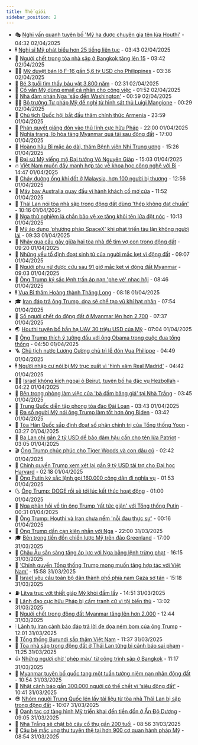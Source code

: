 ```yaml
---
title: Thế giới
sidebar_position: 2
---
```


<!-- vnexpress-the-gioi:START -->
- 🎭 [Nghi vấn quanh tuyên bố &#39;Mỹ hạ được chuyên gia tên lửa Houthi&#39;](https://vnexpress.net/nghi-van-quanh-tuyen-bo-my-ha-duoc-chuyen-gia-ten-lua-houthi-4868836.html) - 04:32 02/04/2025
- 🕴 [Nghị sĩ Mỹ phát biểu hơn 25 tiếng liên tục](https://vnexpress.net/nghi-si-my-phat-bieu-hon-25-tieng-lien-tuc-4868856.html) - 03:43 02/04/2025
- 🤭 [Người chết trong tòa nhà sập ở Bangkok tăng lên 15](https://vnexpress.net/nguoi-chet-trong-toa-nha-sap-o-bangkok-tang-len-15-4868834.html) - 03:42 02/04/2025
- 🧑‍💻 [Mỹ duyệt bán lô F-16 gần 5,6 tỷ USD cho Philippines](https://vnexpress.net/my-duyet-ban-lo-f-16-gan-5-6-ty-usd-cho-philippines-4868907.html) - 03:36 02/04/2025
- 🦏 [Bé 3 tuổi tìm thấy báu vật 3.800 năm](https://vnexpress.net/be-3-tuoi-tim-thay-bau-vat-3-800-nam-4868837.html) - 02:31 02/04/2025
- 🦒 [Cố vấn Mỹ dùng email cá nhân cho công việc](https://vnexpress.net/co-van-my-dung-email-ca-nhan-cho-cong-viec-4868821.html) - 01:52 02/04/2025
- 🌈 [Nhà đàm phán Nga &#39;sắp đến Washington&#39;](https://vnexpress.net/nha-dam-phan-nga-sap-den-washington-4868819.html) - 00:59 02/04/2025
- 🧑‍🏫 [Bộ trưởng Tư pháp Mỹ đề nghị tử hình sát thủ Luigi Mangione](https://vnexpress.net/bo-truong-tu-phap-my-de-nghi-tu-hinh-sat-thu-luigi-mangione-4868818.html) - 00:29 02/04/2025
- 🐲 [Chủ tịch Quốc hội bắt đầu thăm chính thức Armenia](https://vnexpress.net/chu-tich-quoc-hoi-bat-dau-tham-chinh-thuc-armenia-4868815.html) - 23:59 01/04/2025
- 🦒 [Phán quyết giáng đòn vào thủ lĩnh cực hữu Pháp](https://vnexpress.net/phan-quyet-giang-don-vao-thu-linh-cuc-huu-phap-4868344.html) - 22:00 01/04/2025
- 🐻 [Nghĩa trang, lò hỏa táng Myanmar quá tải sau động đất](https://vnexpress.net/nghia-trang-lo-hoa-tang-myanmar-qua-tai-sau-dong-dat-4868438.html) - 17:00 01/04/2025
- 🚀 [Hoàng hậu Bỉ mặc áo dài, thăm Bệnh viện Nhi Trung ương](https://vnexpress.net/hoang-hau-bi-mac-ao-dai-tham-benh-vien-nhi-trung-uong-4868775.html) - 15:26 01/04/2025
- 🥰 [Đại sứ Mỹ viếng mộ Đại tướng Võ Nguyên Giáp](https://vnexpress.net/dai-su-my-vieng-mo-dai-tuong-vo-nguyen-giap-4868767.html) - 15:03 01/04/2025
- 🔥 [Việt Nam muốn đẩy mạnh hợp tác về khoa học công nghệ với Bỉ](https://vnexpress.net/viet-nam-muon-day-manh-hop-tac-ve-khoa-hoc-cong-nghe-voi-bi-4868771.html) - 14:47 01/04/2025
- 🥳 [Cháy đường ống khí đốt ở Malaysia, hơn 100 người bị thương](https://vnexpress.net/chay-duong-ong-khi-dot-o-malaysia-hon-100-nguoi-bi-thuong-4868666.html) - 12:56 01/04/2025
- 💼 [Máy bay Australia quay đầu vì hành khách cố mở cửa](https://vnexpress.net/may-bay-australia-quay-dau-vi-hanh-khach-co-mo-cua-4868744.html) - 11:52 01/04/2025
- 🤡 [Thái Lan nói tòa nhà sập trong động đất dùng &#39;thép không đạt chuẩn&#39;](https://vnexpress.net/thai-lan-noi-toa-nha-sap-trong-dong-dat-dung-thep-khong-dat-chuan-4868677.html) - 10:16 01/04/2025
- 🌁 [Nga thử nghiệm lá chắn bảo vệ xe tăng khỏi tên lửa đột nóc](https://vnexpress.net/nga-thu-nghiem-la-chan-bao-ve-xe-tang-khoi-ten-lua-dot-noc-4868598.html) - 10:13 01/04/2025
- 🤩 [Mỹ áp dụng &#39;phương pháp SpaceX&#39; khi phát triển tàu lặn không người lái](https://vnexpress.net/my-ap-dung-phuong-phap-spacex-khi-phat-trien-tau-lan-khong-nguoi-lai-4868408.html) - 09:33 01/04/2025
- 🎉 [Nhảy qua cầu gãy giữa hai tòa nhà để tìm vợ con trong động đất](https://vnexpress.net/nhay-qua-cau-gay-giua-hai-toa-nha-de-tim-vo-con-trong-dong-dat-4868663.html) - 09:20 01/04/2025
- 🎉 [Những yếu tố định đoạt sinh tử của người mắc kẹt vì động đất](https://vnexpress.net/nhung-yeu-to-dinh-doat-sinh-tu-cua-nguoi-mac-ket-vi-dong-dat-4868328.html) - 09:07 01/04/2025
- 🌁 [Người phụ nữ được cứu sau 91 giờ mắc kẹt vì động đất Myanmar](https://vnexpress.net/nguoi-phu-nu-duoc-cuu-sau-91-gio-mac-ket-vi-dong-dat-myanmar-4868568.html) - 09:03 01/04/2025
- 🌊 [Ông Trump ký sắc lệnh trấn áp nạn &#39;phe vé&#39; nhạc hội](https://vnexpress.net/ong-trump-ky-sac-lenh-tran-ap-nan-phe-ve-nhac-hoi-4868520.html) - 08:46 01/04/2025
- 🕴 [Vua Bỉ thăm Hoàng thành Thăng Long](https://vnexpress.net/vua-bi-tham-hoang-thanh-thang-long-4868551.html) - 08:18 01/04/2025
- 🎓 [Iran đáp trả ông Trump, dọa sẽ chế tạo vũ khí hạt nhân](https://vnexpress.net/iran-dap-tra-ong-trump-doa-se-che-tao-vu-khi-hat-nhan-4868509.html) - 07:54 01/04/2025
- 🦩 [Số người chết do động đất ở Myanmar lên hơn 2.700](https://vnexpress.net/so-nguoi-chet-do-dong-dat-o-myanmar-len-hon-2-700-4868553.html) - 07:37 01/04/2025
- 🌏 [Houthi tuyên bố bắn hạ UAV 30 triệu USD của Mỹ](https://vnexpress.net/houthi-tuyen-bo-ban-ha-uav-30-trieu-usd-cua-my-4868482.html) - 07:04 01/04/2025
- 🌋 [Ông Trump thích ý tưởng đấu với ông Obama trong cuộc đua tổng thống](https://vnexpress.net/ong-trump-thich-y-tuong-dau-voi-ong-obama-trong-cuoc-dua-tong-thong-4868374.html) - 04:50 01/04/2025
- 🪜 [Chủ tịch nước Lương Cường chủ trì lễ đón Vua Philippe](https://vnexpress.net/chu-tich-nuoc-luong-cuong-chu-tri-le-don-vua-philippe-4868467.html) - 04:49 01/04/2025
- 🕴 [Người nhập cư nói bị Mỹ trục xuất vì &#39;hình xăm Real Madrid&#39;](https://vnexpress.net/nguoi-nhap-cu-noi-bi-my-truc-xuat-vi-hinh-xam-real-madrid-4868464.html) - 04:42 01/04/2025
- 🧑‍🏫 [Israel không kích ngoại ô Beirut, tuyên bố hạ đặc vụ Hezbollah](https://vnexpress.net/israel-khong-kich-ngoai-o-beirut-tuyen-bo-ha-dac-vu-hezbollah-4868430.html) - 04:22 01/04/2025
- 🌮 [Bên trong phòng làm việc của &#39;bà đầm băng giá&#39; tại Nhà Trắng](https://vnexpress.net/ben-trong-phong-lam-viec-cua-ba-dam-bang-gia-tai-nha-trang-4868468.html) - 03:45 01/04/2025
- 🚦 [Trung Quốc diễn tập phong tỏa đảo Đài Loan](https://vnexpress.net/trung-quoc-dien-tap-phong-toa-dao-dai-loan-4868356.html) - 03:43 01/04/2025
- 💫 [Đa số người Mỹ nói ông Trump làm tốt hơn ông Biden](https://vnexpress.net/da-so-nguoi-my-noi-ong-trump-lam-tot-hon-ong-biden-4868334.html) - 03:42 01/04/2025
- 🤡 [Tòa Hàn Quốc sắp định đoạt số phận chính trị của Tổng thống Yoon](https://vnexpress.net/toa-han-quoc-sap-dinh-doat-so-phan-chinh-tri-cua-tong-thong-yoon-4868366.html) - 03:27 01/04/2025
- 🦣 [Ba Lan chi gần 2 tỷ USD để bảo đảm hậu cần cho tên lửa Patriot](https://vnexpress.net/ba-lan-chi-gan-2-ty-usd-de-bao-dam-hau-can-cho-ten-lua-patriot-4868341.html) - 03:05 01/04/2025
- 🎬 [Ông Trump chúc phúc cho Tiger Woods và con dâu cũ](https://vnexpress.net/ong-trump-chuc-phuc-cho-tiger-woods-va-con-dau-cu-4868358.html) - 02:42 01/04/2025
- 🎉 [Chính quyền Trump xem xét lại gần 9 tỷ USD tài trợ cho Đại học Harvard](https://vnexpress.net/chinh-quyen-trump-xem-xet-lai-gan-9-ty-usd-tai-tro-cho-dai-hoc-harvard-4868348.html) - 02:18 01/04/2025
- 🎡 [Ông Putin ký sắc lệnh gọi 160.000 công dân đi nghĩa vụ](https://vnexpress.net/ong-putin-ky-sac-lenh-goi-160-000-cong-dan-di-nghia-vu-4868311.html) - 01:53 01/04/2025
- 🌜 [Ông Trump: DOGE rồi sẽ tới lúc kết thúc hoạt động](https://vnexpress.net/ong-trump-doge-roi-se-toi-luc-ket-thuc-hoat-dong-4868313.html) - 01:00 01/04/2025
- 🎡 [Nga phản hồi về tin ông Trump &#39;rất tức giận&#39; với Tổng thống Putin](https://vnexpress.net/nga-phan-hoi-ve-tin-ong-trump-rat-tuc-gian-voi-tong-thong-putin-4868309.html) - 00:31 01/04/2025
- 🤗 [Ông Trump: Houthi và Iran chưa nếm &#39;nỗi đau thực sự&#39;](https://vnexpress.net/ong-trump-houthi-va-iran-chua-nem-noi-dau-thuc-su-4868304.html) - 00:16 01/04/2025
- 🦩 [Ông Trump dần cạn kiên nhẫn với Nga](https://vnexpress.net/ong-trump-dan-can-kien-nhan-voi-nga-4867822.html) - 22:00 31/03/2025
- 🎓 [Bên trong tiền đồn chiến lược Mỹ trên đảo Greenland](https://vnexpress.net/ben-trong-tien-don-chien-luoc-my-tren-dao-greenland-4868092.html) - 17:00 31/03/2025
- 🌁 [Châu Âu sẵn sàng tăng áp lực với Nga bằng lệnh trừng phạt](https://vnexpress.net/chau-au-san-sang-tang-ap-luc-voi-nga-bang-lenh-trung-phat-4868277.html) - 16:15 31/03/2025
- 🤩 [&#39;Chính quyền Tổng thống Trump mong muốn tăng hợp tác với Việt Nam&#39;](https://vnexpress.net/chinh-quyen-tong-thong-trump-mong-muon-tang-hop-tac-voi-viet-nam-4868271.html) - 15:58 31/03/2025
- 👹 [Israel yêu cầu toàn bộ dân thành phố phía nam Gaza sơ tán](https://vnexpress.net/israel-yeu-cau-toan-bo-dan-thanh-pho-phia-nam-gaza-so-tan-4868263.html) - 15:18 31/03/2025
- ⛽️ [Litva trục vớt thiết giáp Mỹ khỏi đầm lầy](https://vnexpress.net/litva-truc-vot-thiet-giap-my-khoi-dam-lay-4868239.html) - 14:51 31/03/2025
- 🚀 [Lãnh đạo cực hữu Pháp bị cấm tranh cử vì tội biển thủ](https://vnexpress.net/lanh-dao-cuc-huu-phap-bi-cam-tranh-cu-vi-toi-bien-thu-4868210.html) - 13:02 31/03/2025
- 🎡 [Người chết trong động đất Myanmar tăng lên hơn 2.000](https://vnexpress.net/nguoi-chet-trong-dong-dat-myanmar-tang-len-hon-2-000-4868218.html) - 12:44 31/03/2025
- 🕯 [Lãnh tụ Iran cảnh báo đáp trả lời đe dọa ném bom của ông Trump](https://vnexpress.net/lanh-tu-iran-canh-bao-dap-tra-loi-de-doa-nem-bom-cua-ong-trump-4868194.html) - 12:01 31/03/2025
- 🐻 [Tổng thống Burundi sắp thăm Việt Nam](https://vnexpress.net/tong-thong-burundi-sap-tham-viet-nam-4868203.html) - 11:37 31/03/2025
- 🚦 [Tòa nhà sập trong động đất ở Thái Lan từng bị cảnh báo sai phạm](https://vnexpress.net/toa-nha-sap-trong-dong-dat-o-thai-lan-tung-bi-canh-bao-sai-pham-4868180.html) - 11:25 31/03/2025
- 👍 [Những người chờ &#39;phép màu&#39; từ công trình sập ở Bangkok](https://vnexpress.net/nhung-nguoi-cho-phep-mau-tu-cong-trinh-sap-o-bangkok-4868114.html) - 11:17 31/03/2025
- 🚀 [Myanmar tuyên bố quốc tang một tuần tưởng niệm nạn nhân động đất](https://vnexpress.net/myanmar-tuyen-bo-quoc-tang-mot-tuan-tuong-niem-nan-nhan-dong-dat-4868156.html) - 10:54 31/03/2025
- 🌮 [Nhật cảnh báo gần 300.000 người có thể chết vì &#39;siêu động đất&#39;](https://vnexpress.net/nhat-canh-bao-gan-300-000-nguoi-co-the-chet-vi-sieu-dong-dat-4868131.html) - 10:41 31/03/2025
- 😎 [Nhóm người Trung Quốc lén lấy tài liệu từ tòa nhà Thái Lan bị sập trong động đất](https://vnexpress.net/nhom-nguoi-trung-quoc-len-lay-tai-lieu-tu-toa-nha-thai-lan-bi-sap-trong-dong-dat-4868057.html) - 10:07 31/03/2025
- 🐲 [Oanh tạc cơ tàng hình Mỹ triển khai đến tiền đồn ở Ấn Độ Dương](https://vnexpress.net/oanh-tac-co-tang-hinh-my-trien-khai-den-tien-don-o-an-do-duong-4868083.html) - 09:05 31/03/2025
- 💫 [Nhà Trắng sẽ chặt bỏ cây cổ thụ gần 200 tuổi](https://vnexpress.net/nha-trang-se-chat-bo-cay-co-thu-gan-200-tuoi-4867959.html) - 08:56 31/03/2025
- 👀 [Cậu bé mắc ung thư tuyên thệ tại hơn 900 cơ quan hành pháp Mỹ](https://vnexpress.net/cau-be-mac-ung-thu-tuyen-the-tai-hon-900-co-quan-hanh-phap-my-4867952.html) - 08:54 31/03/2025<!-- vnexpress-the-gioi:END -->